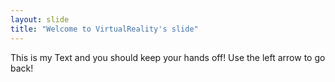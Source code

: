 ```yaml
---
layout: slide
title: "Welcome to VirtualReality's slide"
---
```

This is my Text and you should keep your hands off!
Use the left arrow to go back!
